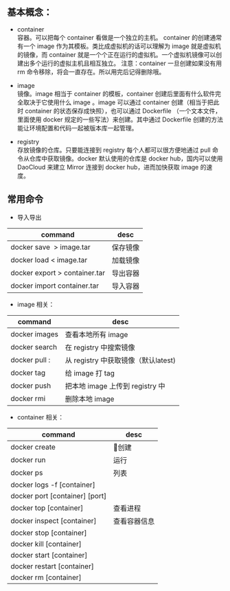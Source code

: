 ## 基本概念：
- container  
  容器。可以把每个 container 看做是一个独立的主机。 container 的创建通常有一个 image 作为其模板。类比成虚拟机的话可以理解为 image 就是虚拟机的镜像，而 container 就是一个个正在运行的虚拟机。一个虚拟机镜像可以创建出多个运行的虚拟主机且相互独立。 注意：container 一旦创建如果没有用 rm 命令移除，将会一直存在。所以用完后记得删除哦。

- image  
  镜像。image 相当于 container 的模板，container 创建后里面有什么软件完全取决于它使用什么 image 。image 可以通过 container 创建（相当于把此时 container 的状态保存成快照），也可以通过 Dockerfile （一个文本文件，里面使用 docker 规定的一些写法）来创建。其中通过 Dockerfile 创建的方法能让环境配置和代码一起被版本库一起管理。

- registry  
  存放镜像的仓库。只要能连接到 registry 每个人都可以很方便地通过 pull 命令从仓库中获取镜像。docker 默认使用的仓库是 docker hub，国内可以使用 DaoCloud 来建立 Mirror 连接到 docker hub，进而加快获取 image 的速度。



## 常用命令

- 导入导出

 | command                                       | desc     |
 | --------------------------------------------- | -------- |
 | docker save <image id>  >  image.tar          | 保存镜像 |
 | docker load < image.tar                       | 加载镜像 |
 | docker export <container id>  > container.tar | 导出容器 |
 | docker import container.tar                   | 导入容器 |


- image 相关：

 | command                   | desc                                |
 | ------------------------- | ----------------------------------- |
 | docker images             | 查看本地所有 image                  |
 | docker search <name>      | 在 registry 中搜索镜像              |
 | docker pull <name>:<tag>  | 从 registry 中获取镜像（默认latest) |
 | docker tag <imgid> <name> | 给 image 打 tag                     |
 | docker push <name>        | 把本地 image 上传到 registry 中     |
 | docker rmi <image>        | 删除本地 image                      |

- container 相关：

| command                        | desc         |
| ------------------------------ | ------------ |
| docker create                  | 创建        |
| docker run                     | 运行         |
| docker ps                      | 列表         |
| docker logs -f [container]     |
| docker port [container] [port] |
| docker top [container]         | 查看进程     |
| docker inspect [container]     | 查看容器信息 |
| docker stop [container]        |
| docker kill [container]        |
| docker start [container]       |
| docker restart [container]     |
| docker rm [container]          |              |
